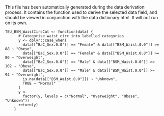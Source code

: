 This file has been automatically generated during the data derivation process.
It contains the function used to derive the selected data field, and should be viewed in conjunction with the data dictionary html.
It will not run on its own.


```
TEU_BSM_WaistCircCat <- function(data) {
      # Categorise waist circ into labelled categories
      y <- dplyr::case_when(
        data[["BaC_Sex.0.0"]] == "Female" & data[["BSM_Waist.0.0"]] >= 88 ~ "Obese",
        data[["BaC_Sex.0.0"]] == "Female" & data[["BSM_Waist.0.0"]] >= 80 ~ "Overweight",
        data[["BaC_Sex.0.0"]] == "Male" & data[["BSM_Waist.0.0"]] >= 102 ~ "Obese",
        data[["BaC_Sex.0.0"]] == "Male" & data[["BSM_Waist.0.0"]] >= 94 ~ "Overweight",
        is.na(data[["BSM_Waist.0.0"]]) ~ "Unknown",
        TRUE ~ "Normal"
      )
      y <-
        factor(y, levels = c("Normal", "Overweight", "Obese", "Unknown"))
      return(y)
    }
```



